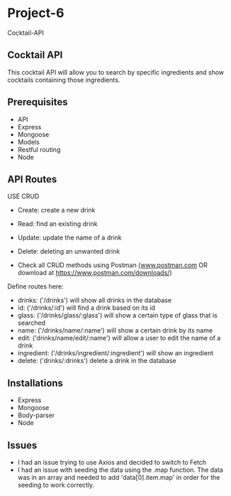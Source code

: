 # Project-6

Cocktail-API

## Cocktail API

This cocktail API will allow you to search by specific ingredients and show cocktails containing those ingredients.

## Prerequisites

- API
- Express
- Mongoose
- Models
- Restful routing
- Node

## API Routes

USE CRUD

- Create: create a new drink
- Read: find an existing drink
- Update: update the name of a drink
- Delete: deleting an unwanted drink

- Check all CRUD methods using Postman (www.postman.com OR download at https://www.postman.com/downloads/)

Define routes here:

- drinks: ('/drinks') will show all drinks in the database
- id: ('/drinks/:id') will find a drink based on its id
- glass: ('/drinks/glass/:glass') will show a certain type of glass that is searched
- name: ('/drinks/name/:name') will show a certain drink by its name
- edit: ('drinks/name/edit/:name') will allow a user to edit the name of a drink
- ingredient: ('/drinks/ingredient/:ingredient') will show an ingredient
- delete: ('drinks/:drinks') delete a drink in the database

## Installations

- Express
- Mongoose
- Body-parser
- Node

## Issues

- I had an issue trying to use Axios and decided to switch to Fetch
- I had an issue with seeding the data using the .map function. The data
  was in an array and needed to add 'data[0].item.map' in order for the seeding to work correctly.
